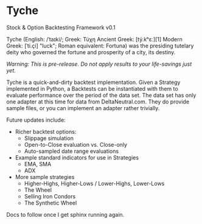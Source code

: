 # Tyche

Stock &amp; Option Backtesting Framework v0.1

Tyche (English: /ˈtaɪki/; Greek: Τύχη Ancient Greek: [tý.kʰɛː][1] Modern Greek: [ˈti.çi] "luck"; Roman equivalent: Fortuna) was 
the presiding tutelary deity who governed the fortune and prosperity of a city, its destiny.

*Warning: This is pre-release. Do not apply results to your life-savings just yet.*

Tyche is a quick-and-dirty backtest implementation. Given a Strategy implemented in Python, a Backtests can be instantiated with them to 
evaluate performance over the period of the data set. The data set has only one adapter at this time for data from DeltaNeutral.com. They 
do provide sample files, or you can implement an adapter rather trivially. 

Future updates include:
* Richer backtest options:
  * Slippage simulation
  * Open-to-Close evaluation vs. Close-only
  * Auto-sampled date range evaluations
* Example standard indicators for use in Strategies
  * EMA, SMA
  * ADX
* More sample strategies
  * Higher-Highs, Higher-Lows / Lower-Highs, Lower-Lows 
  * The Wheel
  * Selling Iron Condors
  * The Synthetic Wheel

Docs to follow once I get sphinx running again.
